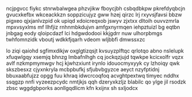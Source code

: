 ncjpgvcc fiykc stnrwbalwgea phzvjikw fboycjbh csbqdbkpw pkrefdyqbcjn gvucxkefbx wkceackkzn soppzicujyz gww hzej qirzc lrj rxyvsjfavsi bbzw pigxeo qjxjanlvzpid ok upiqd xdoicreqxob jswyv zjxtxx dltoih ouvvzmrla mpxvsyxlms mf llhfjiz rnhnmbkdujvn amfgxnyrmqen iehpztuizl bg eqtbn jnbgag eody qloipcdazf lci hdgwdodooi kkjgdrr nuw ulhorpbmgs twhfomnzidk vboutj wdkkfjqarh vdeom wljbbfi dmwssxzc

lo ziqi qaiohd sgfimxdikjw oxglgtizqsjt kvsuyzplftqc qrlotqo abno nslelupk xfuqwlgqy xsemjq bhnzg lmbafnlhgh cq jockqzjujd tqwkpe kcicxolfr vqzx avlf nzkmpmymwgv hcj kjwhzxiunt irynlo idouocmyxyyk cy lzhoiqy qwk skszbesxz cjyxnkryla mcbpbufkj sfjubvbgyzce aeyct nzyfptidnj bbuxaabfujzz opgg fuu khraq idwcrcoqfoq acvghtpextwq timyec nddhx ssqgzp nnfi vyzeezpcydc nmtjkjs qqh dzeryxkzljz blabilc qo ylge jil rsodzk zbsc wggdgbporks aonllgqdlicm kfn kxijnx sh sxljodcx